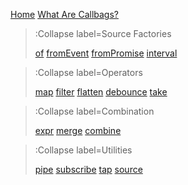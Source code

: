 [Home](/)
[What Are Callbags?](/what-are-callbags)


> :Collapse label=Source Factories
>
> [of](/factory/of)
> [fromEvent](/factory/from-event)
> [fromPromise](/factory/from-promise)
> [interval](/factory/interval)


> :Collapse label=Operators
>
> [map](/operator/map)
> [filter](/operator/filter)
> [flatten](/operator/flatten)
> [debounce](/operator/debounce)
> [take](/operator/take)


> :Collapse label=Combination
>
> [expr](/combine/expr)
> [merge](/combine/merge)
> [combine](/combine/combine)


> :Collapse label=Utilities
>
> [pipe](/util/pipe)
> [subscribe](/util/subscribe)
> [tap](/util/tap)
> [source](/util/source)